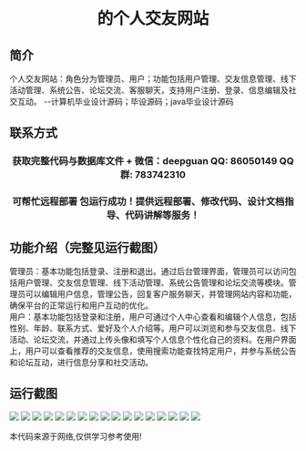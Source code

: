 <p><h1 align="center">的个人交友网站</h1></p>

## 简介
个人交友网站：角色分为管理员、用户；功能包括用户管理、交友信息管理、线下活动管理、系统公告、论坛交流、客服聊天，支持用户注册、登录、信息编辑及社交互动。    --计算机毕业设计源码；毕设源码；java毕业设计源码


## 联系方式
<p><h3 align="center">获取完整代码与数据库文件 + 微信：deepguan QQ: 86050149 QQ群: 783742310</h3></p>
<p><h3 align="center">可帮忙远程部署 包运行成功！提供远程部署、修改代码、设计文档指导、代码讲解等服务！</h3></p>

## 功能介绍（完整见运行截图）
管理员：基本功能包括登录、注册和退出。通过后台管理界面，管理员可以访问包括用户管理、交友信息管理、线下活动管理、系统公告管理和论坛交流等模块。管理员可以编辑用户信息，管理公告，回复客户服务聊天，并管理网站内容和功能，确保平台的正常运行和用户互动的优化。  
用户：基本功能包括登录和注册，用户可通过个人中心查看和编辑个人信息，包括性别、年龄、联系方式、爱好及个人介绍等。用户可以浏览和参与交友信息、线下活动、论坛交流，并通过上传头像和填写个人信息个性化自己的资料。在用户界面上，用户可以查看推荐的交友信息，使用搜索功能查找特定用户，并参与系统公告和论坛互动，进行信息分享和社交活动。


## 运行截图
![](img/001.jpg)
![](img/002.jpg)
![](img/003.jpg)
![](img/004.jpg)
![](img/005.jpg)
![](img/006.jpg)
![](img/007.jpg)
![](img/008.jpg)
![](img/009.jpg)
![](img/010.jpg)
![](img/011.jpg)
![](img/012.jpg)
![](img/013.jpg)
![](img/014.jpg)
![](img/015.jpg)
![](img/016.jpg)
![](img/017.jpg)

<p>本代码来源于网络,仅供学习参考使用!</p>
